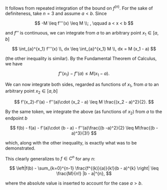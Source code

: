 It follows from repeated integration of the bound on $f^{(n)}$. For the sake of definiteness, take $n=3$ and assume $a < b$. Since 

$$
-M \leq f'''(x) \leq M \\; , \qquad a < x < b
$$

and $f'''$ is continuous, we can integrate from $a$ to an arbitrary point $x_1 \in [a, b]$

$$
\int_{a}^{x_1} f'''(x) \\, dx \leq \int_{a}^{x_1} M \\, dx = M (x_1 - a)
$$

(the other inequality is similar). By the Fundamental Theorem of Calculus, we have 

$$
f''(x_1) - f''(a) \leq  M (x_1 - a).
$$

We can now integrate both sides, regarded as functions of $x_1$, from $a$ to an arbitrary point $x_2 \in [a, b]$

$$
f'(x_2)-f'(a) - f''(a)\cdot (x_2 - a) \leq M \frac{(x_2 - a)^2}{2}.
$$

By the same token, we integrate the above (as functions of $x_2$) from $a$ to the endpoint $b$

$$
f(b) - f(a) - f'(a)\cdot (b - a) - f''(a)\frac{(b -a)^2}{2} \leq M\frac{(b - a)^3}{3!}
$$

which, along with the other inequality, is exactly what was to be demonstrated.

This clearly generalizes to $f\in C^{n}$ for any $n$:

$$
\left|f(b) - \sum_{k=0}^{n-1} \frac{f^{(k)}(a)}{k!}(b - a)^{k} \right| \leq \frac{M}{n!} |b - a|^{n},
$$

where the absolute value is inserted to account for the case $a > b$.

